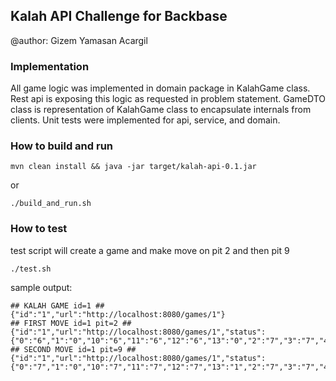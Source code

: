 ## Kalah API Challenge for Backbase

@author: Gizem Yamasan Acargil

### Implementation

All game logic was implemented in domain package in KalahGame class. Rest api is 
exposing this logic as requested in problem statement. GameDTO class is 
representation of KalahGame class to encapsulate internals from clients. Unit tests were 
implemented for api, service, and domain. 

### How to build and run 

`mvn clean install && java -jar target/kalah-api-0.1.jar `

or 

`./build_and_run.sh`

### How to test

test script will create a game and make move on pit 2 and then pit 9

`./test.sh`

sample output:

```
## KALAH GAME id=1 ##
{"id":"1","url":"http://localhost:8080/games/1"}
## FIRST MOVE id=1 pit=2 ##
{"id":"1","url":"http://localhost:8080/games/1","status":{"0":"6","1":"0","10":"6","11":"6","12":"6","13":"0","2":"7","3":"7","4":"7","5":"7","6":"1","7":"7","8":"6","9":"6"}}
## SECOND MOVE id=1 pit=9 ##
{"id":"1","url":"http://localhost:8080/games/1","status":{"0":"7","1":"0","10":"7","11":"7","12":"7","13":"1","2":"7","3":"7","4":"7","5":"7","6":"1","7":"7","8":"0","9":"7"}}
```
